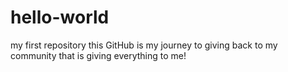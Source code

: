 # hello-world
my first repository
this GitHub is my journey to giving back to my community that is giving everything to me!

